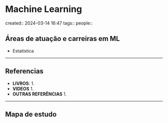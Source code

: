 # Machine Learning
created:: 2024-03-14 16:47
tags::
people::

## Áreas de atuação e carreiras em ML
- Estatística

---
## Referencias
- **LIVROS**:
	1. 
- **VIDEOS**
	1. 
- **OUTRAS REFERÊNCIAS**
	1.
---
## Mapa de estudo